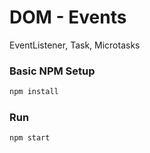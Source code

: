 
# DOM - Events

EventListener, Task, Microtasks

### Basic NPM Setup 

```bash
npm install
```

### Run
```bash
npm start
```



